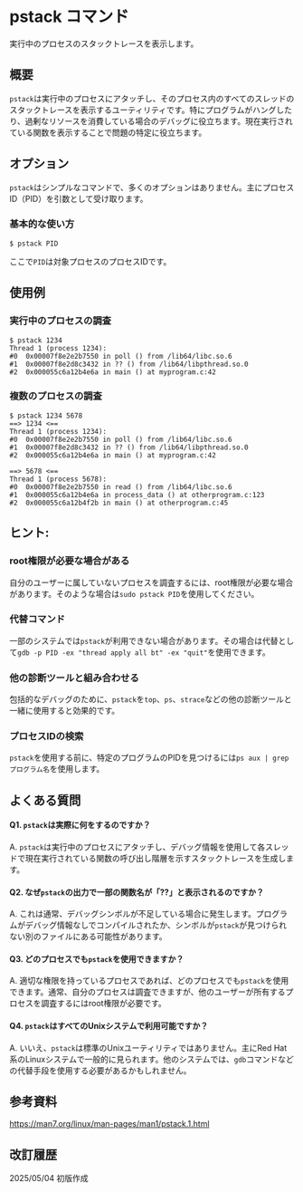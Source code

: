 # pstack コマンド

実行中のプロセスのスタックトレースを表示します。

## 概要

`pstack`は実行中のプロセスにアタッチし、そのプロセス内のすべてのスレッドのスタックトレースを表示するユーティリティです。特にプログラムがハングしたり、過剰なリソースを消費している場合のデバッグに役立ちます。現在実行されている関数を表示することで問題の特定に役立ちます。

## オプション

`pstack`はシンプルなコマンドで、多くのオプションはありません。主にプロセスID（PID）を引数として受け取ります。

### **基本的な使い方**

```console
$ pstack PID
```

ここで`PID`は対象プロセスのプロセスIDです。

## 使用例

### 実行中のプロセスの調査

```console
$ pstack 1234
Thread 1 (process 1234):
#0  0x00007f8e2e2b7550 in poll () from /lib64/libc.so.6
#1  0x00007f8e2d8c3432 in ?? () from /lib64/libpthread.so.0
#2  0x000055c6a12b4e6a in main () at myprogram.c:42
```

### 複数のプロセスの調査

```console
$ pstack 1234 5678
==> 1234 <==
Thread 1 (process 1234):
#0  0x00007f8e2e2b7550 in poll () from /lib64/libc.so.6
#1  0x00007f8e2d8c3432 in ?? () from /lib64/libpthread.so.0
#2  0x000055c6a12b4e6a in main () at myprogram.c:42

==> 5678 <==
Thread 1 (process 5678):
#0  0x00007f8e2e2b7550 in read () from /lib64/libc.so.6
#1  0x000055c6a12b4e6a in process_data () at otherprogram.c:123
#2  0x000055c6a12b4f2b in main () at otherprogram.c:45
```

## ヒント:

### root権限が必要な場合がある

自分のユーザーに属していないプロセスを調査するには、root権限が必要な場合があります。そのような場合は`sudo pstack PID`を使用してください。

### 代替コマンド

一部のシステムでは`pstack`が利用できない場合があります。その場合は代替として`gdb -p PID -ex "thread apply all bt" -ex "quit"`を使用できます。

### 他の診断ツールと組み合わせる

包括的なデバッグのために、`pstack`を`top`、`ps`、`strace`などの他の診断ツールと一緒に使用すると効果的です。

### プロセスIDの検索

`pstack`を使用する前に、特定のプログラムのPIDを見つけるには`ps aux | grep プログラム名`を使用します。

## よくある質問

#### Q1. `pstack`は実際に何をするのですか？
A. `pstack`は実行中のプロセスにアタッチし、デバッグ情報を使用して各スレッドで現在実行されている関数の呼び出し階層を示すスタックトレースを生成します。

#### Q2. なぜ`pstack`の出力で一部の関数名が「??」と表示されるのですか？
A. これは通常、デバッグシンボルが不足している場合に発生します。プログラムがデバッグ情報なしでコンパイルされたか、シンボルが`pstack`が見つけられない別のファイルにある可能性があります。

#### Q3. どのプロセスでも`pstack`を使用できますか？
A. 適切な権限を持っているプロセスであれば、どのプロセスでも`pstack`を使用できます。通常、自分のプロセスは調査できますが、他のユーザーが所有するプロセスを調査するにはroot権限が必要です。

#### Q4. `pstack`はすべてのUnixシステムで利用可能ですか？
A. いいえ、`pstack`は標準のUnixユーティリティではありません。主にRed Hat系のLinuxシステムで一般的に見られます。他のシステムでは、`gdb`コマンドなどの代替手段を使用する必要があるかもしれません。

## 参考資料

https://man7.org/linux/man-pages/man1/pstack.1.html

## 改訂履歴

2025/05/04 初版作成